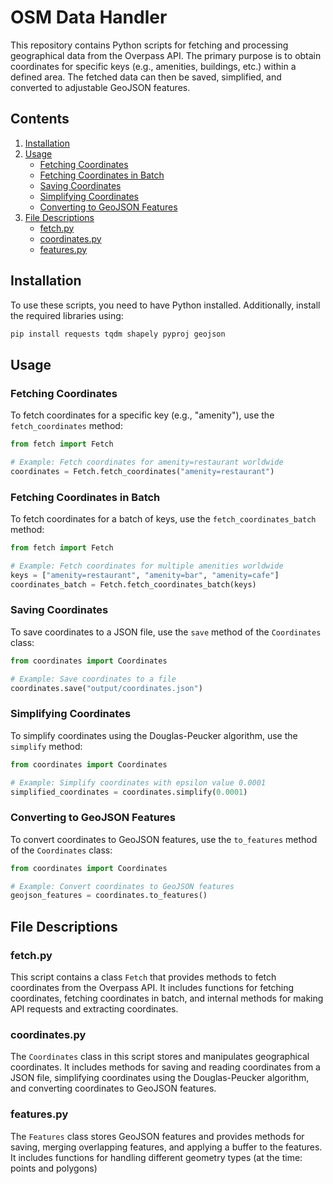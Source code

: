 # OSM Data Handler

This repository contains Python scripts for fetching and processing geographical data from the Overpass API. The primary purpose is to obtain coordinates for specific keys (e.g., amenities, buildings, etc.) within a defined area. The fetched data can then be saved, simplified, and converted to adjustable GeoJSON features.

## Contents
1. [Installation](#installation)
2. [Usage](#usage)
   - [Fetching Coordinates](#fetching-coordinates)
   - [Fetching Coordinates in Batch](#fetching-coordinates-in-batch)
   - [Saving Coordinates](#saving-coordinates)
   - [Simplifying Coordinates](#simplifying-coordinates)
   - [Converting to GeoJSON Features](#converting-to-geojson-features)
3. [File Descriptions](#file-descriptions)
   - [fetch.py](#fetchpy)
   - [coordinates.py](#coordinatespy)
   - [features.py](#featurespy)

## Installation

To use these scripts, you need to have Python installed. Additionally, install the required libraries using:

```bash
pip install requests tqdm shapely pyproj geojson
```

## Usage

### Fetching Coordinates

To fetch coordinates for a specific key (e.g., "amenity"), use the `fetch_coordinates` method:

```python
from fetch import Fetch

# Example: Fetch coordinates for amenity=restaurant worldwide
coordinates = Fetch.fetch_coordinates("amenity=restaurant")
```

### Fetching Coordinates in Batch

To fetch coordinates for a batch of keys, use the `fetch_coordinates_batch` method:

```python
from fetch import Fetch

# Example: Fetch coordinates for multiple amenities worldwide
keys = ["amenity=restaurant", "amenity=bar", "amenity=cafe"]
coordinates_batch = Fetch.fetch_coordinates_batch(keys)
```

### Saving Coordinates

To save coordinates to a JSON file, use the `save` method of the `Coordinates` class:

```python
from coordinates import Coordinates

# Example: Save coordinates to a file
coordinates.save("output/coordinates.json")
```

### Simplifying Coordinates

To simplify coordinates using the Douglas-Peucker algorithm, use the `simplify` method:

```python
from coordinates import Coordinates

# Example: Simplify coordinates with epsilon value 0.0001
simplified_coordinates = coordinates.simplify(0.0001)
```

### Converting to GeoJSON Features

To convert coordinates to GeoJSON features, use the `to_features` method of the `Coordinates` class:

```python
from coordinates import Coordinates

# Example: Convert coordinates to GeoJSON features
geojson_features = coordinates.to_features()
```

## File Descriptions

### fetch.py

This script contains a class `Fetch` that provides methods to fetch coordinates from the Overpass API. It includes functions for fetching coordinates, fetching coordinates in batch, and internal methods for making API requests and extracting coordinates.

### coordinates.py

The `Coordinates` class in this script stores and manipulates geographical coordinates. It includes methods for saving and reading coordinates from a JSON file, simplifying coordinates using the Douglas-Peucker algorithm, and converting coordinates to GeoJSON features.

### features.py

The `Features` class stores GeoJSON features and provides methods for saving, merging overlapping features, and applying a buffer to the features. It includes functions for handling different geometry types (at the time: points and polygons)
